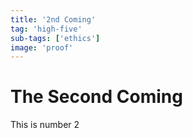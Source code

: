 ```yaml
---
title: '2nd Coming'
tag: 'high-five'
sub-tags: ['ethics']
image: 'proof'
---
```


# The Second Coming

This is number 2
